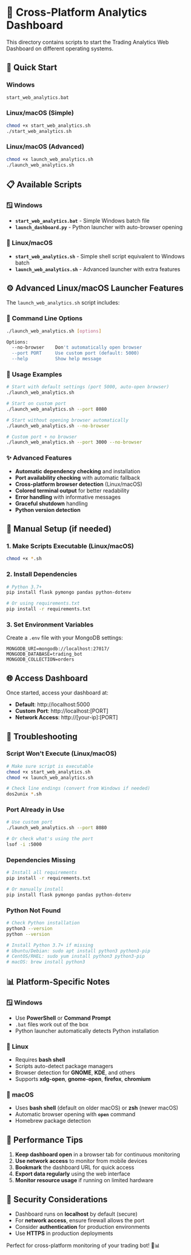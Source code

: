 # 🐧 Cross-Platform Analytics Dashboard

This directory contains scripts to start the Trading Analytics Web Dashboard on different operating systems.

## 🚀 Quick Start

### Windows
```cmd
start_web_analytics.bat
```

### Linux/macOS (Simple)
```bash
chmod +x start_web_analytics.sh
./start_web_analytics.sh
```

### Linux/macOS (Advanced)
```bash
chmod +x launch_web_analytics.sh
./launch_web_analytics.sh
```

## 📋 Available Scripts

### 🪟 Windows
- **`start_web_analytics.bat`** - Simple Windows batch file
- **`launch_dashboard.py`** - Python launcher with auto-browser opening

### 🐧 Linux/macOS
- **`start_web_analytics.sh`** - Simple shell script equivalent to Windows batch
- **`launch_web_analytics.sh`** - Advanced launcher with extra features

## ⚙️ Advanced Linux/macOS Launcher Features

The `launch_web_analytics.sh` script includes:

### 🔧 **Command Line Options**
```bash
./launch_web_analytics.sh [options]

Options:
  --no-browser    Don't automatically open browser
  --port PORT     Use custom port (default: 5000)
  --help          Show help message
```

### 📱 **Usage Examples**
```bash
# Start with default settings (port 5000, auto-open browser)
./launch_web_analytics.sh

# Start on custom port
./launch_web_analytics.sh --port 8080

# Start without opening browser automatically
./launch_web_analytics.sh --no-browser

# Custom port + no browser
./launch_web_analytics.sh --port 3000 --no-browser
```

### ✨ **Advanced Features**
- **Automatic dependency checking** and installation
- **Port availability checking** with automatic fallback
- **Cross-platform browser detection** (Linux/macOS)
- **Colored terminal output** for better readability
- **Error handling** with informative messages
- **Graceful shutdown** handling
- **Python version detection**

## 🔧 Manual Setup (if needed)

### 1. Make Scripts Executable (Linux/macOS)
```bash
chmod +x *.sh
```

### 2. Install Dependencies
```bash
# Python 3.7+
pip install flask pymongo pandas python-dotenv

# Or using requirements.txt
pip install -r requirements.txt
```

### 3. Set Environment Variables
Create a `.env` file with your MongoDB settings:
```env
MONGODB_URI=mongodb://localhost:27017/
MONGODB_DATABASE=trading_bot
MONGODB_COLLECTION=orders
```

## 🌐 Access Dashboard

Once started, access your dashboard at:
- **Default**: http://localhost:5000
- **Custom Port**: http://localhost:[PORT]
- **Network Access**: http://[your-ip]:[PORT]

## 🐛 Troubleshooting

### Script Won't Execute (Linux/macOS)
```bash
# Make sure script is executable
chmod +x start_web_analytics.sh
chmod +x launch_web_analytics.sh

# Check line endings (convert from Windows if needed)
dos2unix *.sh
```

### Port Already in Use
```bash
# Use custom port
./launch_web_analytics.sh --port 8080

# Or check what's using the port
lsof -i :5000
```

### Dependencies Missing
```bash
# Install all requirements
pip install -r requirements.txt

# Or manually install
pip install flask pymongo pandas python-dotenv
```

### Python Not Found
```bash
# Check Python installation
python3 --version
python --version

# Install Python 3.7+ if missing
# Ubuntu/Debian: sudo apt install python3 python3-pip
# CentOS/RHEL: sudo yum install python3 python3-pip
# macOS: brew install python3
```

## 📊 Platform-Specific Notes

### 🪟 **Windows**
- Use **PowerShell** or **Command Prompt**
- `.bat` files work out of the box
- Python launcher automatically detects Python installation

### 🐧 **Linux**
- Requires **bash shell**
- Scripts auto-detect package managers
- Browser detection for **GNOME**, **KDE**, and others
- Supports **xdg-open**, **gnome-open**, **firefox**, **chromium**

### 🍎 **macOS**
- Uses **bash shell** (default on older macOS) or **zsh** (newer macOS)
- Automatic browser opening with **`open`** command
- Homebrew package detection

## 🚀 Performance Tips

1. **Keep dashboard open** in a browser tab for continuous monitoring
2. **Use network access** to monitor from mobile devices
3. **Bookmark** the dashboard URL for quick access
4. **Export data regularly** using the web interface
5. **Monitor resource usage** if running on limited hardware

## 🔐 Security Considerations

- Dashboard runs on **localhost** by default (secure)
- For **network access**, ensure firewall allows the port
- Consider **authentication** for production environments
- Use **HTTPS** in production deployments

Perfect for cross-platform monitoring of your trading bot! 🚀📊
